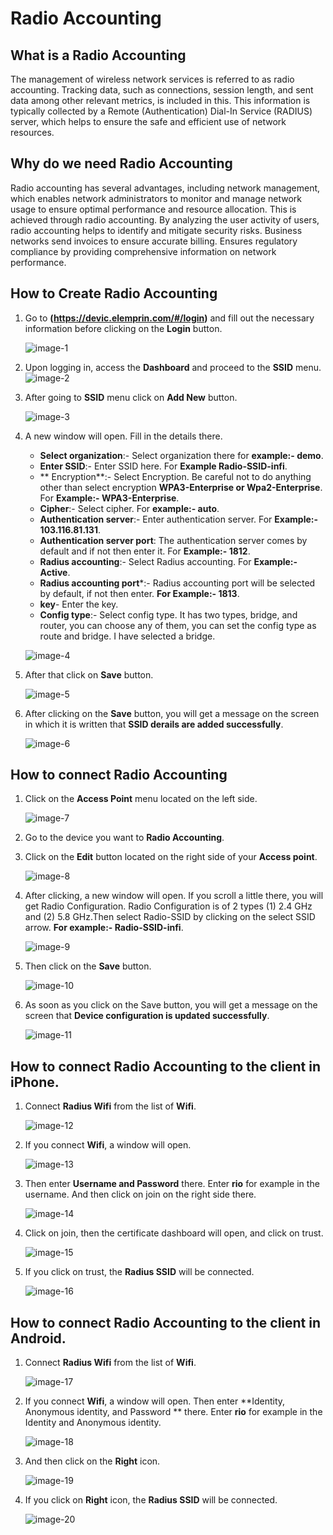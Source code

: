 # Radio Accounting


## What is a Radio Accounting
The management of wireless network services is referred to as radio accounting. Tracking data, such as connections, session length, and sent data among other relevant metrics, is included in this. This information is typically collected by a Remote (Authentication) Dial-In Service (RADIUS) server, which helps to ensure the safe and efficient use of network resources.      
## Why do we need Radio Accounting
Radio accounting has several advantages, including network management, which enables network administrators to monitor and manage network usage to ensure optimal performance and resource allocation. This is achieved through radio accounting. By analyzing the user activity of users, radio accounting helps to identify and mitigate security risks. Business networks send invoices to ensure accurate billing. Ensures regulatory compliance by providing comprehensive information on network performance.

## How to Create Radio Accounting
1. Go to **(https://devic.elemprin.com/#/login)** and fill out the necessary information before clicking on the **Login** button.                   
   
     ![image-1](https://github.com/Nancypatel1103/ComplianceClient/assets/153616269/ed7a3a34-fa0a-49f7-9340-ef333bb43573)

2. Upon logging in, access the **Dashboard** and proceed to the **SSID** menu.
    ![image-2](https://github.com/Nancypatel1103/ComplianceClient/assets/153616269/b60077ba-b5d1-499a-bc90-592224d9a1c4)

3. After going to **SSID** menu click on **Add New** button.

    ![image-3](https://github.com/Nancypatel1103/ComplianceClient/assets/153616269/d7211b09-5380-4b94-ae41-795e7f7ab4a5)

4. A new window will open. Fill in the details there.
   - **Select organization**:- Select organization there for **example:- demo**.
   - **Enter SSID**:- Enter SSID here. For **Example Radio-SSID-infi**.
   - ** Encryption**:- Select Encryption. Be careful not to do anything other than select encryption **WPA3-Enterprise or Wpa2-Enterprise**. For **Example:- WPA3-Enterprise**.
   - **Cipher**:- Select cipher. For **example:- auto**.
   - **Authentication server**:- Enter authentication server. For **Example:- 103.116.81.131**.
   - **Authentication server port**: The authentication server comes by default and if not then enter it. For **Example:- 1812**.
   - **Radius accounting**:- Select Radius accounting. For **Example:-Active**.
   - **Radius accounting port***:- Radius accounting port will be selected by default, if not then enter. **For Example:- 1813**.
   - **key**- Enter the key.
   - **Config type**:- Select config type. It has two types, bridge, and router, you can choose any of them, you can set the config type as route and bridge. I have selected a bridge.

   ![image-4](https://github.com/Nancypatel1103/ComplianceClient/assets/153616269/6d1cf1ae-60a7-4086-88ce-3c9e969786cf)

5. After that click on **Save** button.

    ![image-5](https://github.com/Nancypatel1103/ComplianceClient/assets/153616269/30f228df-bbc9-4694-a568-584cdde18ba3)

6. After clicking on the **Save** button, you will get a message on the screen in which it is written that **SSID derails are added successfully**.

   ![image-6](https://github.com/Nancypatel1103/ComplianceClient/assets/153616269/bf2d4bdb-2a3b-4194-a69f-56fb114da9c5)

## How to connect Radio Accounting

1. Click on the **Access Point** menu located on the left side.

    ![image-7](https://github.com/Nancypatel1103/ComplianceClient/assets/153616269/6eb51d29-58b8-4a2c-9d07-ff2dd6ef6a4d)

2. Go to the device you want to **Radio Accounting**.
3. Click on the **Edit** button located on the right side of your **Access point**.

     ![image-8](https://github.com/Nancypatel1103/ComplianceClient/assets/153616269/08675926-9115-4666-8b92-956c528f8f95)

4. After clicking, a new window will open. If you scroll a little there, you will get Radio Configuration. Radio Configuration is of 2 types (1) 2.4 GHz and (2) 5.8 GHz.Then select Radio-SSID by clicking on the select SSID arrow. **For example:- Radio-SSID-infi**.

   ![image-9](https://github.com/Nancypatel1103/ComplianceClient/assets/153616269/18bea861-63b9-40ac-b63d-cc4aae9b4008)

5. Then click on the **Save** button.

    ![image-10](https://github.com/Nancypatel1103/ComplianceClient/assets/153616269/07e3e28f-4882-4fca-abed-d30f76344609)

6. As soon as you click on the Save button, you will get a message on the screen that **Device configuration is updated successfully**.

   ![image-11](https://github.com/Nancypatel1103/ComplianceClient/assets/153616269/fddc4fca-e781-41e4-b328-f5b8da04c7f1)


## How to connect Radio Accounting to the client in iPhone. 

1. Connect **Radius Wifi** from the list of **Wifi**.

   ![image-12](https://github.com/Nancypatel1103/ComplianceClient/assets/153616269/bce7eccf-7e49-46f3-91ce-848b3c807127)

2. If you connect **Wifi**, a window will open.

   ![image-13](https://github.com/Nancypatel1103/ComplianceClient/assets/153616269/a0a898a3-06f0-4eff-b28a-1618a2790686)


3. Then enter **Username and Password** there. Enter **rio** for example in the username. And then click on join on the right side there.

    ![image-14](https://github.com/Nancypatel1103/ComplianceClient/assets/153616269/aaffb202-715a-4c9d-baad-9c9fb97f6c87)

4. Click on join, then the certificate dashboard will open, and click on trust.

    ![image-15](https://github.com/Nancypatel1103/ComplianceClient/assets/153616269/f2ae1045-7057-497b-9fec-f7ebccff8a32)

5. If you click on trust, the **Radius SSID** will be connected.

   ![image-16](https://github.com/Nancypatel1103/ComplianceClient/assets/153616269/dfc935a0-e0a3-4f19-a859-5e0472eb76a2)


## How to connect Radio Accounting to the client in Android. 

1. Connect **Radius Wifi** from the list of **Wifi**.
   
    ![image-17](https://github.com/Nancypatel1103/ComplianceClient/assets/153616269/884b4489-28b4-4620-8c97-9d8d0d6b21f1)

2. If you connect **Wifi**, a window will open. Then enter **Identity, Anonymous identity, and Password  ** there. Enter **rio** for example in the Identity and Anonymous identity.
   
   ![image-18](https://github.com/Nancypatel1103/ComplianceClient/assets/153616269/ee105ce3-9e19-4048-bff8-7123fb1d61f0)

3. And then click on the **Right** icon.

     ![image-19](https://github.com/Nancypatel1103/ComplianceClient/assets/153616269/99c11bcd-d704-4fb0-86b0-d46be6a7323a)

4. If you click on **Right** icon, the **Radius SSID** will be connected.

   ![image-20](https://github.com/Nancypatel1103/ComplianceClient/assets/153616269/29424435-e048-41c2-a253-76c164b1f6dd)



